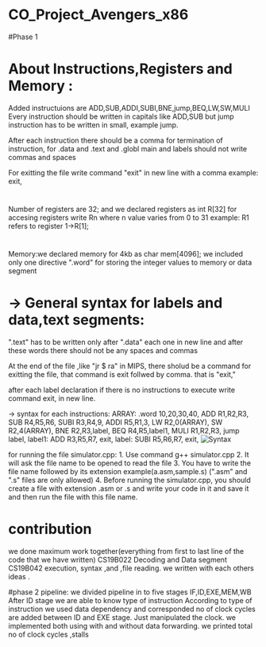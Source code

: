 # CO_Project_Avengers_x86
#Phase 1
# About Instructions,Registers and Memory :
 Added instructuions are  ADD,SUB,ADDI,SUBI,BNE,jump,BEQ,LW,SW,MULI
 Every instruction should be written in capitals like ADD,SUB but jump instruction has to be written in small, example jump.
 
 After each instruction there should be a comma for termination of instruction, for .data and .text and .globl main and labels should not write commas and spaces
 
 For exitting the file  write command "exit" in new line with a comma example:      exit,
#
Number of registers are 32; and we declared registers as int R[32]
 for accesing registers write Rn  where n value varies from 0 to 31
 example:  R1 refers to register 1->R[1];
 #
Memory:we declared memory for 4kb as char mem[4096];
 we included only one directive ".word" for storing the integer values to memory or data segment


# -> General syntax for labels and data,text segments:

".text" has to be written only after ".data" each one in new line and after these words there should not be any spaces and commas

 At the end of the file ,like "jr $ ra" in MIPS, there sholud be a command for exitting the file, that command is exit follwed by comma. that is "exit,"

 after each label declaration if there is no instructions to execute write command exit, in new line.


-> syntax for each instructions:
ARRAY: .word 10,20,30,40,
ADD R1,R2,R3,
SUB R4,R5,R6,
SUBI R3,R4,9,
ADDI R5,R1,3,
LW R2,0(ARRAY),
SW R2,4(ARRAY),
BNE R2,R3,label,
BEQ R4,R5,label1,
MULI R1,R2,R3,
jump label,
label1:
   ADD R3,R5,R7,
exit,
label:
  SUBI R5,R6,R7,
exit,
![Syntax](https://user-images.githubusercontent.com/73153529/111679105-f7b73780-8846-11eb-9ae0-7c555561129b.png)


for running  the file simulator.cpp:
    1. Use command g++ simulator.cpp 
    2. It will ask the file name to be opened to read the file
    3. You have to write the file name followed by its extension example(a.asm,sample.s)
                  (".asm" and ".s" files are only allowed)
    4. Before running the simulator.cpp,
            you should create a file with extension .asm or .s and write your code in it and save it and then run the file with this file name.

# contribution 
we done maximum work together(everything from first to last line of the code that we have written)
CS19B022 Decoding and Data segment 
CS19B042 execution, syntax ,and ,file reading.
we written with each others ideas .


#phase 2
pipeline:
we divided pipeline in to five stages IF,ID,EXE,MEM,WB
After ID stage we are able to know type of instruction
According to type of instruction we used data  dependency  and corresponded no of clock cycles are added between ID and EXE stage.
Just manipulated the clock.
we implemented both using with and without data forwarding.
we printed total  no of clock cycles ,stalls

